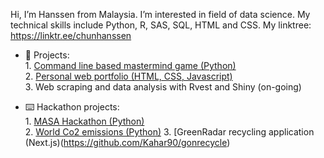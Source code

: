 Hi, I’m Hanssen from Malaysia. I’m interested in field of data science. My technical skills include Python, R, SAS, SQL, HTML and CSS. My linktree: https://linktr.ee/chunhanssen
<br> 

- 🌱 Projects: <br>
      1. [Command line based mastermind game (Python)](https://github.com/CH2001/1-Python-command-line-based-mastermind-game) <br>
      2. [Personal web portfolio (HTML, CSS, Javascript)](https://github.com/CH2001/chunhanssen.github.io) <br>
      3. Web scraping and data analysis with Rvest and Shiny (on-going)
   
- :keyboard: Hackathon projects: <br>
      1. [MASA Hackathon (Python)](https://github.com/CH2001/MASA-hackathon) <br> 
      2. [World Co2 emissions (Python)](https://github.com/CH2001/World-Co2-emissions)
      3. [GreenRadar recycling application (Next.js)(https://github.com/Kahar90/gonrecycle)
